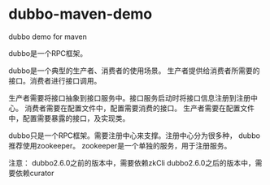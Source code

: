 # dubbo-maven-demo
dubbo demo for maven

dubbo是一个RPC框架。

dubbo是一个典型的生产者、消费者的使用场景。
生产者提供给消费者所需要的接口。消费者进行接口调用。

生产者需要将接口抽象到接口服务中。接口服务启动时将接口信息注册到注册中心。
消费者需要在配置文件中，配置需要消费的接口。
生产者需要在配置文件中，配置需要暴露的接口，及实现类。

dubbo只是一个RPC框架。需要注册中心来支撑。注册中心分为很多种，
dubbo推荐使用zookeeper。
zookeeper是一个单独的服务，用于注册服务。

注意： dubbo2.6.0之前的版本中，需要依赖zkCli
      dubbo2.6.0之后的版本中，需要依赖curator
